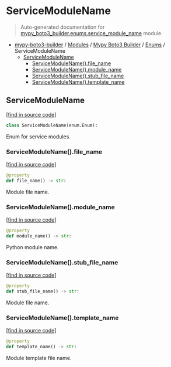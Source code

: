 # ServiceModuleName

> Auto-generated documentation for [mypy_boto3_builder.enums.service_module_name](https://github.com/vemel/mypy_boto3_builder/blob/master/mypy_boto3_builder/enums/service_module_name.py) module.

- [mypy-boto3-builder](../../README.md#mypy_boto3_builder) / [Modules](../../MODULES.md#mypy-boto3-builder-modules) / [Mypy Boto3 Builder](../index.md#mypy-boto3-builder) / [Enums](index.md#enums) / ServiceModuleName
    - [ServiceModuleName](#servicemodulename)
        - [ServiceModuleName().file_name](#servicemodulenamefile_name)
        - [ServiceModuleName().module_name](#servicemodulenamemodule_name)
        - [ServiceModuleName().stub_file_name](#servicemodulenamestub_file_name)
        - [ServiceModuleName().template_name](#servicemodulenametemplate_name)

## ServiceModuleName

[[find in source code]](https://github.com/vemel/mypy_boto3_builder/blob/master/mypy_boto3_builder/enums/service_module_name.py#L4)

```python
class ServiceModuleName(enum.Enum):
```

Enum for service modules.

### ServiceModuleName().file_name

[[find in source code]](https://github.com/vemel/mypy_boto3_builder/blob/master/mypy_boto3_builder/enums/service_module_name.py#L22)

```python
@property
def file_name() -> str:
```

Module file name.

### ServiceModuleName().module_name

[[find in source code]](https://github.com/vemel/mypy_boto3_builder/blob/master/mypy_boto3_builder/enums/service_module_name.py#L36)

```python
@property
def module_name() -> str:
```

Python module name.

### ServiceModuleName().stub_file_name

[[find in source code]](https://github.com/vemel/mypy_boto3_builder/blob/master/mypy_boto3_builder/enums/service_module_name.py#L15)

```python
@property
def stub_file_name() -> str:
```

Module file name.

### ServiceModuleName().template_name

[[find in source code]](https://github.com/vemel/mypy_boto3_builder/blob/master/mypy_boto3_builder/enums/service_module_name.py#L29)

```python
@property
def template_name() -> str:
```

Module template file name.
